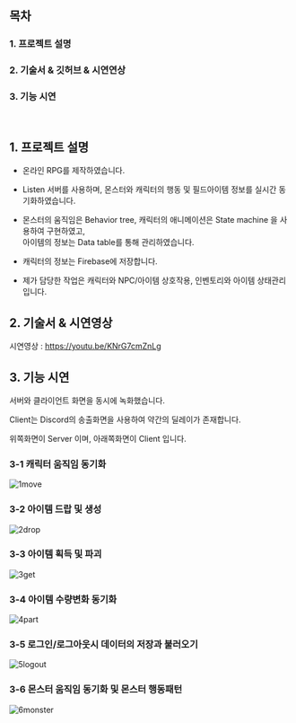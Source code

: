 ## 목차

### 1. 프로젝트 설명
### 2. 기술서 & 깃허브 & 시연연상
### 3. 기능 시연
</br>

## 1. 프로젝트 설명

- 온라인 RPG를 제작하였습니다.
    
- Listen 서버를 사용하며, 몬스터와 캐릭터의 행동 및 필드아이템 정보를 실시간 동기화하였습니다.
 
- 몬스터의 움직임은 Behavior tree, 캐릭터의 애니메이션은 State machine 을 사용하여 구현하였고, </br> 아이템의 정보는 Data table를 통해 관리하였습니다.
    
- 캐릭터의 정보는 Firebase에 저장합니다.
    
- 제가 담당한 작업은 캐릭터와 NPC/아이템 상호작용, 인벤토리와 아이템 상태관리입니다.
    

## 2. 기술서 & 시연영상

시연영상 : https://youtu.be/KNrG7cmZnLg

## 3. 기능 시연

서버와 클라이언트 화면을 동시에 녹화했습니다.

Client는 Discord의 송출화면을 사용하여 약간의 딜레이가 존재합니다.

위쪽화면이 Server 이며, 아래쪽화면이 Client 입니다. 

### 3-1 캐릭터 움직임 동기화</br>
![1move](https://github.com/wlsrb0147/UNREAL_Online_RPG/assets/50743287/8f4b0207-cec8-4840-be18-d867c7b4b6de)

### 3-2 아이템 드랍 및 생성</br>
![2drop](https://github.com/wlsrb0147/UNREAL_Online_RPG/assets/50743287/1292436e-3145-4769-93d1-98b0d0d74f5d)

### 3-3 아이템 획득 및 파괴</br>
![3get](https://github.com/wlsrb0147/UNREAL_Online_RPG/assets/50743287/2cb75afc-3a13-4d20-accf-798e004723e6)

### 3-4 아이템 수량변화 동기화</br>
![4part](https://github.com/wlsrb0147/UNREAL_Online_RPG/assets/50743287/b47816b2-180e-44c4-b965-f34ccb6e6c79)

### 3-5 로그인/로그아웃시 데이터의 저장과 불러오기</br>
![5logout](https://github.com/wlsrb0147/UNREAL_Online_RPG/assets/50743287/af4d7e10-e4e8-4cdc-a371-ae2b2fa2aea5)

### 3-6 몬스터 움직임 동기화 및 몬스터 행동패턴</br>
![6monster](https://github.com/wlsrb0147/UNREAL_Online_RPG/assets/50743287/896286f0-f885-4d0c-b1ad-b1e63131e3aa)

